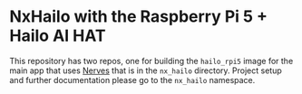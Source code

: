 # NxHailo with the Raspberry Pi 5 + Hailo AI HAT 

This repository has two repos, one for building the `hailo_rpi5` image for the main app that uses [Nerves](https://hexdocs.pm/nerves/getting-started.html#introduction) that is in the `nx_hailo` directory. Project setup and further documentation please go to the `nx_hailo` namespace.
